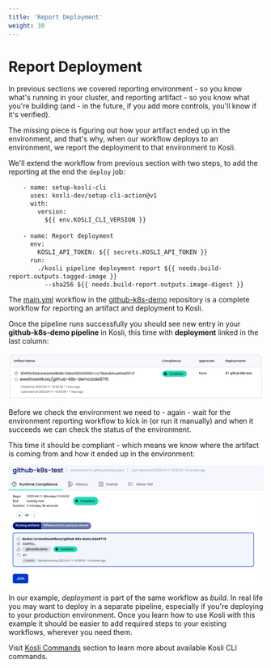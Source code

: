 ```yaml
---
title: 'Report Deployment'
weight: 30
---
```


# Report Deployment

In previous sections we covered reporting environment - so you know what's running in your cluster, and reporting artifact - so you know what you're building (and - in the future, if you add more controls, you'll know if it's verified).

The missing piece is figuring out how your artifact ended up in the environment, and that's why, when our workflow deploys to an environment, we report the deployment to that environment to Kosli.  

We'll extend the workflow from previous section with two steps, to add the reporting at the end the `deploy` job:

``` 
    - name: setup-kosli-cli
      uses: kosli-dev/setup-cli-action@v1
      with:
        version:
          ${{ env.KOSLI_CLI_VERSION }} 

    - name: Report deployment
      env:
        KOSLI_API_TOKEN: ${{ secrets.KOSLI_API_TOKEN }}
      run: 
        ./kosli pipeline deployment report ${{ needs.build-report.outputs.tagged-image }}
          --sha256 ${{ needs.build-report.outputs.image-digest }} 
```

The [main.yml](https://github.com/kosli-dev/github-k8s-demo/blob/main/.github/workflows/main.yml) workflow in the [github-k8s-demo](https://github.com/kosli-dev/github-k8s-demo) repository is a complete workflow for reporting an artifact and deployment to Kosli.

Once the pipeline runs successfully you should see new entry in your **github-k8s-demo pipeline** in Kosli, this time with **deployment** linked in the last column:

![Compliant artifact with no deployments](../../../static/images/artifact-list-2.png)

Before we check the environment we need to - again - wait for the environment reporting workflow to kick in (or run it manually) and when it succeeds we can check the status of the environment.

This time it should be compliant - which means we know where the artifact is coming from and how it ended up in the environment:

![Compliant environment](../../../static/images/env-compliant.png)

In our example, *deployment* is part of the same workflow as *build*. In real life you may want to deploy in a separate pipeline, especially if you're deploying to your production environment. Once you learn how to use Kosli with this example it should be easier to add required steps to your existing workflows, wherever you need them. 

Visit [Kosli Commands](../../client_reference) section to learn more about available Kosli CLI commands.



